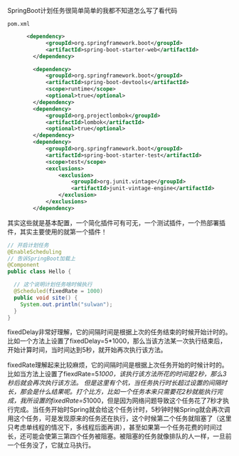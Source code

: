 SpringBoot计划任务很简单简单的我都不知道怎么写了看代码

`pom.xml`

```xml
      <dependency>
            <groupId>org.springframework.boot</groupId>
            <artifactId>spring-boot-starter-web</artifactId>
        </dependency>

        <dependency>
            <groupId>org.springframework.boot</groupId>
            <artifactId>spring-boot-devtools</artifactId>
            <scope>runtime</scope>
            <optional>true</optional>
        </dependency>
        <dependency>
            <groupId>org.projectlombok</groupId>
            <artifactId>lombok</artifactId>
            <optional>true</optional>
        </dependency>
        <dependency>
            <groupId>org.springframework.boot</groupId>
            <artifactId>spring-boot-starter-test</artifactId>
            <scope>test</scope>
            <exclusions>
                <exclusion>
                    <groupId>org.junit.vintage</groupId>
                    <artifactId>junit-vintage-engine</artifactId>
                </exclusion>
            </exclusions>
        </dependency>
```

其实这些就是基本配置，一个简化插件可有可无，一个测试插件，一个热部署插件，其实主要使用的就第一个插件！

```java
// 开启计划任务
@EnableScheduling
// 告诉SpringBoot加载上
@Component
public class Hello {

  // 这个说明计划任务啥时候执行
  @Scheduled(fixedRate = 1000)
  public void site() {
    System.out.println("sulwan");
  }
}

```

fixedDelay非常好理解，它的间隔时间是根据上次的任务结束的时候开始计时的。比如一个方法上设置了fixedDelay=5*1000，那么当该方法某一次执行结束后，开始计算时间，当时间达到5秒，就开始再次执行该方法。

fixedRate理解起来比较麻烦，它的间隔时间是根据上次任务开始的时候计时的。比如当方法上设置了fiexdRate=5*1000，该执行该方法所花的时间是2秒，那么3秒后就会再次执行该方法。
但是这里有个坑，当任务执行时长超过设置的间隔时长，那会是什么结果呢。打个比方，比如一个任务本来只需要花2秒就能执行完成，我所设置的fixedRate=5*1000，但是因为网络问题导致这个任务花了7秒才执行完成。当任务开始时Spring就会给这个任务计时，5秒钟时候Spring就会再次调用这个任务，可是发现原来的任务还在执行，这个时候第二个任务就阻塞了（这里只考虑单线程的情况下，多线程后面再讲），甚至如果第一个任务花费的时间过长，还可能会使第三第四个任务被阻塞。被阻塞的任务就像排队的人一样，一旦前一个任务没了，它就立马执行。